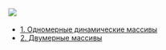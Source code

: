 [![](https://img.shields.io/badge/C%2B%2B-00599C?style=for-the-badge&logo=c%2B%2B&logoColor=white)](C++/)
---
* [1. Одномерные динамические массивы](Learning-Cpp/LabsKemSU/1Sem/Lab1)
* [2. Двумерные массивы](Learning-Cpp/LabsKemSU/lab2)
